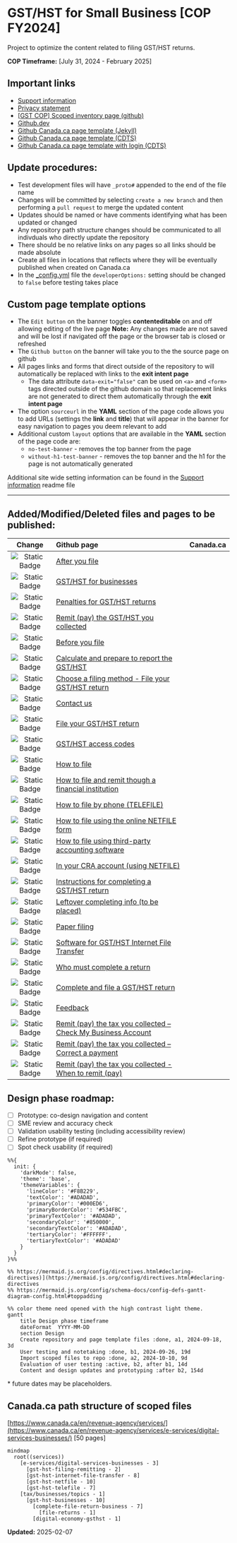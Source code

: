 # GST/HST for Small Business [COP FY2024]

Project to optimize the content related to filing GST/HST returns.

**COP Timeframe:** [July 31, 2024 - February 2025]

## Important links

- [Support information](https://github.com/cra-design/gst-hst-business/blob/main/docs/SUPPORT.md)
- [Privacy statement](https://github.com/cra-design/gst-hst-business/blob/main/docs/PRIVACY.md)
- [\[GST COP\] Scoped inventory page \(github\)](https://cra-design.github.io/gst-hst-business/index.html)
- [Github.dev](https://github.dev/cra-design/gst-hst-business/blob/main/)
- [Github Canada.ca page template \(Jekyll\)](https://github.com/cra-design/gst-hst-business/blob/main/templates/page_template_jekyll-en.html)
- [Github Canada.ca page template \(CDTS\)](https://github.com/cra-design/gst-hst-business/blob/main/templates/page_template-e.html)
- [Github Canada.ca page template with login \(CDTS\)](https://github.com/cra-design/gst-hst-business/blob/main/templates/page_template_login-e.html)

## Update procedures:

- Test development files will have `_proto#` appended to the end of the file name
- Changes will be committed by selecting `create a new branch` and then performing a `pull request` to merge the updated content
- Updates should be named or have comments identifying what has been updated or changed
- Any repository path structure changes should be communicated to all indivduals who directly update the repository
- There should be no relative links on any pages so all links should be made absolute
- Create all files in locations that reflects where they will be eventually published when created on Canada.ca
- In the [_config.yml](https://github.com/cra-design/gst-hst-business/blob/main/_config.yml) file the `developerOptions:` setting should be changed to `false` before testing takes place

## Custom page template options

- The `Edit button` on the banner toggles **contenteditable** on and off allowing editing of the live page **Note:** Any changes made are not saved and will be lost if navigated off the page or the browser tab is closed or refreshed
- The `Github button` on the banner will take you to the the source page on github  
- All pages links and forms that direct outside of the repository to will automatically be replaced with links to the **exit intent page**
  - The data attribute `data-exit="false"` can be used on `<a>` and `<form>` tags directed outside of the github domain so that replacement links are not generated to direct them automatically through the **exit intent page**
- The option `sourceurl` in the **YAML** section of the page code allows you to add URLs (settings the **link** and **title**) that will appear in the banner for easy navigation to pages you deem relevant to add
- Additional custom `layout` options that are available in the **YAML** section of the page code are:
  - `no-test-banner` - removes the top banner from the page
  - `without-h1-test-banner` - removes the top banner and the h1 for the page is not automatically generated

Additional site wide setting information can be found in the [Support information](https://github.com/cra-design/gst-hst-business/blob/main/docs/SUPPORT.md) readme file

---

## Added/Modified/Deleted files and pages to be published:
|Change|Github page|Canada.ca|
|:-:|:-|:-|
|![Static Badge](https://img.shields.io/badge/Modified-blue)|[After you file](https://cra-design.github.io/gst-hst-business/en/topics/gst-hst-businesses/proto_file-return-business_subway/after-file_proto1.html)||
|![Static Badge](https://img.shields.io/badge/Modified-blue)|[GST/HST for businesses](https://cra-design.github.io/gst-hst-business/en/topics/gst-hst-businesses_proto1.html)||
|![Static Badge](https://img.shields.io/badge/Modified-blue)|[Penalties for GST/HST returns](https://cra-design.github.io/gst-hst-business/en/topics/gst-hst-businesses/proto_file-return-business_subway/penalties-interest_proto1.html)||
|![Static Badge](https://img.shields.io/badge/Modified-blue)|[Remit (pay) the GST/HST you collected](https://cra-design.github.io/gst-hst-business/en/topics/gst-hst-businesses/pay-when_proto1.html)||
|![Static Badge](https://img.shields.io/badge/Added-seagreen)|[Before you file](https://cra-design.github.io/gst-hst-business/en/topics/gst-hst-businesses/proto_file-return-business_subway/before-file_proto2.html)||
|![Static Badge](https://img.shields.io/badge/Added-seagreen)|[Calculate and prepare to report the GST/HST](https://cra-design.github.io/gst-hst-business/en/topics/gst-hst-businesses/prepare-your-return_topic_proto1.html)||
|![Static Badge](https://img.shields.io/badge/Added-seagreen)|[Choose a filing method - File your GST/HST return](https://cra-design.github.io/gst-hst-business/en/topics/gst-hst-businesses/proto_file-return-business_subway/choose-your-filing-method_proto4.html)||
|![Static Badge](https://img.shields.io/badge/Added-seagreen)|[Contact us](https://cra-design.github.io/gst-hst-business/en/topics/gst-hst-businesses/proto_file-return-business_subway/contact-filing_proto1.html)||
|![Static Badge](https://img.shields.io/badge/Added-seagreen)|[File your GST/HST return](https://cra-design.github.io/gst-hst-business/en/topics/gst-hst-businesses/file-return-business_subway_proto1.html)||
|![Static Badge](https://img.shields.io/badge/Added-seagreen)|[GST/HST access codes](https://cra-design.github.io/gst-hst-business/en/topics/gst-hst-businesses/proto_file-return-business_subway/using-methods_proto1/gst-hst-access-codes_proto1.html)||
|![Static Badge](https://img.shields.io/badge/Added-seagreen)|[How to file](https://cra-design.github.io/gst-hst-business/en/topics/gst-hst-businesses/proto_file-return-business_subway/using-methods_proto1.html)||
|![Static Badge](https://img.shields.io/badge/Added-seagreen)|[How to file and remit though a financial institution](https://cra-design.github.io/gst-hst-business/en/topics/gst-hst-businesses/proto_file-return-business_subway/using-methods_proto1/gst-hst-edi-onepager_proto1.html)||
|![Static Badge](https://img.shields.io/badge/Added-seagreen)|[How to file by phone \(TELEFILE\)](https://cra-design.github.io/gst-hst-business/en/topics/gst-hst-businesses/proto_file-return-business_subway/using-methods_proto1/gst-hst-telefile-onepager_proto1.html)||
|![Static Badge](https://img.shields.io/badge/Added-seagreen)|[How to file using the online NETFILE form](https://cra-design.github.io/gst-hst-business/en/topics/gst-hst-businesses/proto_file-return-business_subway/using-methods_proto1/gst-hst-netfile-onepager_proto1.html)||
|![Static Badge](https://img.shields.io/badge/Added-seagreen)|[How to file using third-party accounting software](https://cra-design.github.io/gst-hst-business/en/topics/gst-hst-businesses/proto_file-return-business_subway/using-methods_proto1/gst-hst-ift-onepager_proto1.html)||
|![Static Badge](https://img.shields.io/badge/Added-seagreen)|[In your CRA account (using NETFILE)](https://cra-design.github.io/gst-hst-business/en/topics/gst-hst-businesses/proto_file-return-business_subway/using-methods_proto1/gst-hst-cra-account-onepager_proto1.html)||
|![Static Badge](https://img.shields.io/badge/Added-seagreen)|[Instructions for completing a GST/HST return](https://cra-design.github.io/gst-hst-business/en/topics/gst-hst-businesses/prepare-your-return_topic_proto1/return-instructions_proto1.html)||
|![Static Badge](https://img.shields.io/badge/Added-seagreen)|[Leftover completing info (to be placed)](https://cra-design.github.io/gst-hst-business/en/topics/gst-hst-businesses/proto_file-return-business_subway/leftover-completing-info_proto1.html)||
|![Static Badge](https://img.shields.io/badge/Added-seagreen)|[Paper filing](https://cra-design.github.io/gst-hst-business/en/topics/gst-hst-businesses/proto_file-return-business_subway/using-methods_proto1/gst-hst-paper-filing-onepager_proto1.html)||
|![Static Badge](https://img.shields.io/badge/Added-seagreen)|[Software for GST/HST Internet File Transfer](https://cra-design.github.io/gst-hst-business/en/topics/gst-hst-businesses/proto_file-return-business_subway/using-methods_proto1/gst-hst-ift-software_proto1.html)||
|![Static Badge](https://img.shields.io/badge/Added-seagreen)|[Who must complete a return](https://cra-design.github.io/gst-hst-business/en/topics/gst-hst-businesses/prepare-your-return_topic_proto1/who-must-file_proto1.html)||
|![Static Badge](https://img.shields.io/badge/Delete-red)|[Complete and file a GST/HST return](https://www.canada.ca/en/revenue-agency/services/tax/businesses/topics/gst-hst-businesses/complete-file-return-business.html)||
|![Static Badge](https://img.shields.io/badge/Delete-red)|[Feedback](https://www.canada.ca/en/revenue-agency/services/e-services/digital-services-businesses/gst-hst-netfile/gst-hst-netfile-feedback.html)||
|![Static Badge](https://img.shields.io/badge/Delete-red)|[Remit (pay) the tax you collected – Check My Business Account](https://www.canada.ca/en/revenue-agency/services/tax/businesses/topics/gst-hst-businesses/pay-check-balance.html)||
|![Static Badge](https://img.shields.io/badge/Delete-red)|[Remit (pay) the tax you collected – Correct a payment](https://www.canada.ca/en/revenue-agency/services/tax/businesses/topics/gst-hst-businesses/pay-correct-payment.html)||
|![Static Badge](https://img.shields.io/badge/Delete-red)|[Remit (pay) the tax you collected - When to remit (pay)](https://www.canada.ca/en/revenue-agency/services/tax/businesses/topics/gst-hst-businesses/pay-when.html)||
## Design phase roadmap:

- [ ] Prototype: co-design navigation and content
- [ ] SME review and accuracy check
- [ ] Validation usability testing (including accessibility review)
- [ ] Refine prototype (if required)
- [ ] Spot check usability (if required)

```mermaid
%%{
  init: {
    'darkMode': false, 
    'theme': 'base',
    'themeVariables': {
      'lineColor': '#F8B229', 
      'textColor': '#ADADAD', 
      'primaryColor': '#000ED6', 
      'primaryBorderColor': '#534FBC', 
      'primaryTextColor': '#ADADAD', 
      'secondaryColor': '#850000',
      'secondaryTextColor': '#ADADAD', 
      'tertiaryColor': '#FFFFFF',  
      'tertiaryTextColor': '#ADADAD'
    }
  }
}%%

%% https://mermaid.js.org/config/directives.html#declaring-directives)](https://mermaid.js.org/config/directives.html#declaring-directives
%% https://mermaid.js.org/config/schema-docs/config-defs-gantt-diagram-config.html#toppadding

%% color theme need opened with the high contrast light theme.
gantt
    title Design phase timeframe
    dateFormat  YYYY-MM-DD
    section Design
    Create repository and page template files :done, a1, 2024-09-18, 3d
    User testing and notetaking :done, b1, 2024-09-26, 19d
    Import scoped files to repo :done, a2, 2024-10-10, 9d
    Evaluation of user testing :active, b2, after b1, 14d
    Content and design updates and prototyping :after b2, 154d

```

\* future dates may be placeholders.

## Canada.ca path structure of scoped files

[https://www.canada.ca/en/revenue-agency/services/](https://www.canada.ca/en/revenue-agency/services/e-services/digital-services-businesses/) \[50 pages\]

```mermaid
mindmap
  root((services))
    [e-services/digital-services-businesses - 3]
      [gst-hst-filing-remitting - 2]
      [gst-hst-internet-file-transfer - 8]
      [gst-hst-netfile - 10]
      [gst-hst-telefile - 7]
    [tax/businesses/topics - 1]
      [gst-hst-businesses - 10]
        [complete-file-return-business - 7]
          [file-returns - 1]
        [digital-economy-gsthst - 1]
```

**Updated:**  2025-02-07
